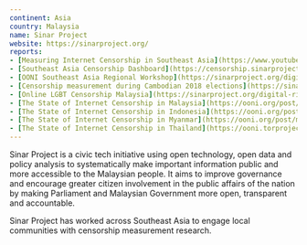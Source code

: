 ```yaml
---
continent: Asia
country: Malaysia
name: Sinar Project
website: https://sinarproject.org/
reports:
- [Measuring Internet Censorship in Southeast Asia](https://www.youtube.com/watch?v=AORNoRhgVmM)
- [Southeast Asia Censorship Dashboard](https://censorship.sinarproject.org/#/summary/2020)
- [OONI Southeast Asia Regional Workshop](https://sinarproject.org/digital-rights/updates/open-observatory-of-network-interference-ooni-southeast-asia-regional-workshop)
- [Censorship measurement during Cambodian 2018 elections](https://sinarproject.org/digital-rights/kh-2018-elections/cambodia-2018-elections)
- [Online LGBT Censorship Malaysia](https://sinarproject.org/digital-rights/updates/online-lgbt-censorship-malaysia)
- [The State of Internet Censorship in Malaysia](https://ooni.org/post/malaysia-report/)
- [The State of Internet Censorship in Indonesia](https://ooni.org/post/indonesia-internet-censorship/)
- [The State of Internet Censorship in Myanmar](https://ooni.org/post/myanmar-report/)
- [The State of Internet Censorship in Thailand](https://ooni.torproject.org/post/thailand-internet-censorship/)
---
```


Sinar Project is a civic tech initiative using open technology, open data and policy analysis to systematically make important information public and more accessible to the Malaysian people. It aims to improve governance and encourage greater citizen involvement in the public affairs of the nation by making Parliament and Malaysian Government more open, transparent and accountable.

Sinar Project has worked across Southeast Asia to engage local communities with censorship measurement research.
